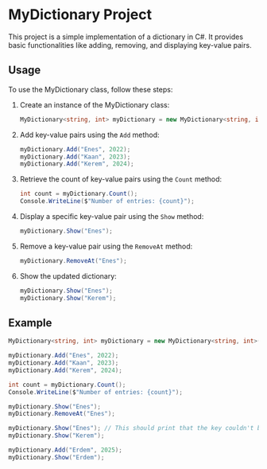 # MyDictionary Project

This project is a simple implementation of a dictionary in C#. It provides basic functionalities like adding, removing, and displaying key-value pairs.

## Usage

To use the MyDictionary class, follow these steps:

1. Create an instance of the MyDictionary class:

    ```csharp
    MyDictionary<string, int> myDictionary = new MyDictionary<string, int>();
    ```

2. Add key-value pairs using the `Add` method:

    ```csharp
    myDictionary.Add("Enes", 2022);
    myDictionary.Add("Kaan", 2023);
    myDictionary.Add("Kerem", 2024);
    ```

3. Retrieve the count of key-value pairs using the `Count` method:

    ```csharp
    int count = myDictionary.Count();
    Console.WriteLine($"Number of entries: {count}");
    ```

4. Display a specific key-value pair using the `Show` method:

    ```csharp
    myDictionary.Show("Enes");
    ```

5. Remove a key-value pair using the `RemoveAt` method:

    ```csharp
    myDictionary.RemoveAt("Enes");
    ```

6. Show the updated dictionary:

    ```csharp
    myDictionary.Show("Enes");
    myDictionary.Show("Kerem");
    ```

## Example

```csharp
MyDictionary<string, int> myDictionary = new MyDictionary<string, int>();

myDictionary.Add("Enes", 2022);
myDictionary.Add("Kaan", 2023);
myDictionary.Add("Kerem", 2024);

int count = myDictionary.Count();
Console.WriteLine($"Number of entries: {count}");

myDictionary.Show("Enes");
myDictionary.RemoveAt("Enes");

myDictionary.Show("Enes"); // This should print that the key couldn't be found
myDictionary.Show("Kerem");

myDictionary.Add("Erdem", 2025);
myDictionary.Show("Erdem");
